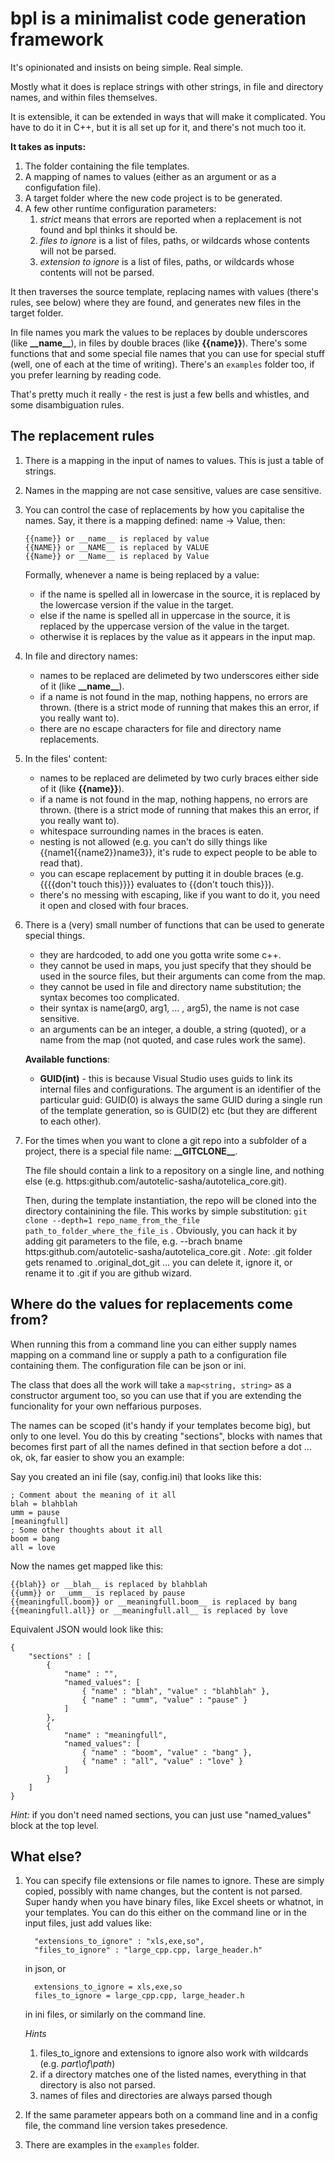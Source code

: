 # bpl is a minimalist code generation framework

It's opinionated and insists on being simple. Real simple. 

Mostly what it does is replace strings with other strings, in file and directory names, and within files themselves. 

It is extensible, it can be extended in ways that will make it complicated. You have to do it in C++, but it is all set up for it, and there's not much too it.

**It takes as inputs:**

1. The folder containing the file templates.
2. A mapping of names to values (either as an argument or as a configufation file).
3. A target folder where the new code project is to be generated.
4. A few other runtime configuration parameters:
    1. *strict* means that errors are reported when a replacement is not found and bpl thinks it should be.
    2. *files to ignore* is a list of files, paths, or wildcards whose contents will not be parsed.
    3. *extension to ignore* is a list of files, paths, or wildcards whose contents will not be parsed.

It then traverses the source template, replacing names with values (there's rules, see below) where they are found, and generates new files in the target folder. 

In file names you mark the values to be replaces by double underscores (like **\_\_name__**), in files by double braces (like **{{name}}**). There's some functions that and some special file names that you can use for special stuff (well, one of each at the time of writing). There's an `examples` folder too, if you prefer learning by reading code.

That's pretty much it really - the rest is just a few bells and whistles, and some disambiguation rules. 

## The replacement rules

1.  There is a mapping in the input of names to values. This is just a table of strings.
2.  Names in the mapping are not case sensitive, values are case sensitive.
3.  You can control the case of replacements by how you capitalise the names.
    Say, it there is a mapping defined: name -> Value, then:

        {{name}} or __name__ is replaced by value
        {{NAME}} or __NAME__ is replaced by VALUE
        {{Name}} or __Name__ is replaced by Value
    
    Formally, whenever a name is being replaced by a value:
    - if the name is spelled all in lowercase in the source, it is replaced by the lowercase version if the value in the target.
    - else if the name is spelled all in uppercase in the source, it is replaced by the uppercase version of the value in the target.
    - otherwise it is replaces by the value as it appears in the input map.
    
6.  In file and directory names:
    - names to be replaced are delimeted by two underscores either side of it (like **\_\_name__**).
    - if a name is not found in the map, nothing happens, no errors are thrown. (there is a strict mode of running that makes this an error, if you really want to).
    - there are no escape characters for file and directory name replacements.

7.  In the files' content:
    - names to be replaced are delimeted by two curly braces either side of it (like **{{name}}**).
    - if a name is not found in the map, nothing happens, no errors are thrown. (there is a strict mode of running that makes this an error, if you really want to).
    - whitespace surrounding names in the braces is eaten.
    - nesting is not allowed (e.g. you can't do silly things like {{name1{{name2}}name3}}, it's rude to expect people to be able to read that).
    - you can escape replacement by putting it in double braces (e.g. {{{{don't touch this}}}} evaluates to {{don't touch this}}).
    - there's no messing with escaping, like if you want to do it, you need it open and closed with four braces.

8.  There is a (very) small number of functions that can be used to generate special things. 
    - they are hardcoded, to add one you gotta write some c++.
    - they cannot be used in maps, you just specify that they should be used in the source files, but their arguments can come from the map.
    - they cannot be used in file and directory name substitution; the syntax becomes too complicated.
    - their syntax is name(arg0, arg1, ... , arg5), the name is not case sensitive.
    - an arguments can be an integer, a double, a string (quoted), or a name from the map (not quoted, and case rules work the same).

    **Available functions**:
    - **GUID(int)** - this is because Visual Studio uses guids to link its internal files and configurations. 
    The argument is an identifier of the particular guid: GUID(0) is always the same GUID during a single run of the template generation, so is GUID(2) etc (but they are different to each other).

9.  For the times when you want to clone a git repo into a subfolder of a project, there is a special file name: **\_\_GITCLONE__**. 

    The file should contain a link to a repository on a single line, and nothing else (e.g. https:github.com/autotelic-sasha/autotelica_core.git).

    Then, during the template instantiation, the repo will be cloned into the directory containining the file. 
    This works by simple substitution: `git clone --depth=1 repo_name_from_the_file path_to_folder_where_the_file_is` .
    Obviously, you can hack it by adding git parameters to the file, e.g. --brach bname https:github.com/autotelic-sasha/autotelica_core.git .
    *Note*: .git folder gets renamed to .original_dot_git ... you can delete it, ignore it, or rename it to .git if you are github wizard.


## Where do the values for replacements come from?
     
When running this from a command line you can either supply names mapping on a command line or supply a path to a configuration file containing them. The configuration file can be json or ini.

The class that does all the work will take a `map<string, string>` as a constructor argument too, so you can use that if you are extending the funcionality for your own neffarious purposes.

The names can be scoped (it's handy if your templates become big), but only to one level. 
You do this by creating "sections", blocks with names that becomes first part of all the names defined in that section before a dot ... ok, ok, far easier to show you an example:
     
Say you created an ini file (say, config.ini) that looks like this:

    ; Comment about the meaning of it all
    blah = blahblah
    umm = pause
    [meaningfull]
    ; Some other thoughts about it all
    boom = bang
    all = love

Now the names get mapped like this:
         
    {{blah}} or __blah__ is replaced by blahblah
    {{umm}} or __umm__ is replaced by pause
    {{meaningfull.boom}} or __meaningfull.boom__ is replaced by bang
    {{meaningfull.all}} or __meaningfull.all__ is replaced by love

Equivalent JSON would look like this:

    {
        "sections" : [
            {
                "name" : "", 
                "named_values": [
                    { "name" : "blah", "value" : "blahblah" },
                    { "name" : "umm", "value" : "pause" }
                ]
            },
            {
                "name" : "meaningfull", 
                "named_values": [
                    { "name" : "boom", "value" : "bang" },
                    { "name" : "all", "value" : "love" }
                ]
            }
        ]
    }

*Hint:* if you don't need named sections, you can just use "named_values" block at the top level.

     		

## What else?

1. You can specify file extensions or file names to ignore.
   These are simply copied, possibly with name changes, but the content is not parsed. 
   Super handy when you have binary files, like Excel sheets or whatnot, in your templates.
   You can do this either on the command line or in the input files, just add values like:

         "extensions_to_ignore" : "xls,exe,so",
         "files_to_ignore" : "large_cpp.cpp, large_header.h"

   in json, or

         extensions_to_ignore = xls,exe,so
         files_to_ignore = large_cpp.cpp, large_header.h

   in ini files, or similarly on the command line.

    *Hints*
    1. files_to_ignore and extensions to ignore also work with wildcards (e.g. *part\of\path*)
    2. if a directory matches one of the listed names, everything in that directory is also not parsed. 
    3. names of files and directories are always parsed though

 3. If the same parameter appears both on a command line and in a config file, the command line version takes presedence.    

 4. There are examples in the `examples` folder.
